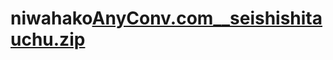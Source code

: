 # niwahako[AnyConv.com__seishishitauchu.zip](https://github.com/Hyougokita/niwahako/files/10065507/AnyConv.com__seishishitauchu.zip)
